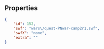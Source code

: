 # <no name available>

<no description available>

## Properties

```json
{
    "id": 152,
    "swf": "wars\/quest-PNwar-camp2r1.swf",
    "swfX": "none",
    "extra": ""
}
```

